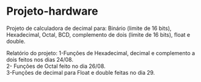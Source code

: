 # Projeto-hardware
Projeto de calculadora de decimal para: Binário (limite de 16 bits), Hexadecimal, Octal, BCD, complemento de dois (limite de 16 bits), float e double.

Relatório do projeto:
1-Funções de Hexadecimal, decimal e complemento a dois feitos nos dias 24/08.<br>
2- Funções de Octal feito no dia 26/08.<br>
3-Funções de decimal para Float e double feitas no dia 29.<br>
